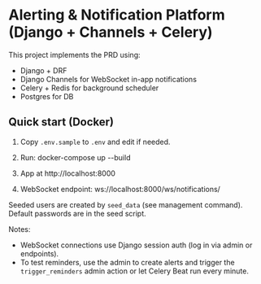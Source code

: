 # Alerting & Notification Platform (Django + Channels + Celery)

This project implements the PRD using:
- Django + DRF
- Django Channels for WebSocket in-app notifications
- Celery + Redis for background scheduler
- Postgres for DB

## Quick start (Docker)
1. Copy `.env.sample` to `.env` and edit if needed.
2. Run:
   docker-compose up --build

3. App at http://localhost:8000
4. WebSocket endpoint: ws://localhost:8000/ws/notifications/

Seeded users are created by `seed_data` (see management command). Default passwords are in the seed script.

Notes:
- WebSocket connections use Django session auth (log in via admin or endpoints).
- To test reminders, use the admin to create alerts and trigger the `trigger_reminders` admin action or let Celery Beat run every minute.
